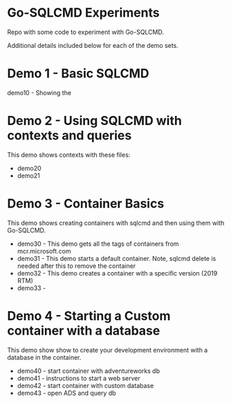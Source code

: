 # Go-SQLCMD Experiments
Repo with some code to experiment with Go-SQLCMD.

Additional details included below for each of the demo sets. 

# Demo 1 - Basic SQLCMD

demo10 - Showing the 

# Demo 2 - Using SQLCMD with contexts and queries

This demo shows contexts with these files:
- demo20
- demo21

# Demo 3 - Container Basics
This demo shows creating containers with sqlcmd and then using them with Go-SQLCMD.
- demo30 - This demo gets all the tags of containers from mcr.microsoft.com
- demo31 - This demo starts a default container. Note, sqlcmd delete is needed after this to remove the container
- demo32 - This demo creates a container with a specific version (2019 RTM)
- demo33 - 


# Demo 4 - Starting a Custom container with a database

This demo show show to create your development environment with a database in the container.

- demo40 - start container with adventureworks db
- demo41 - instructions to start a web server
- demo42 - start container with custom database
- demo43 - open ADS and query db

